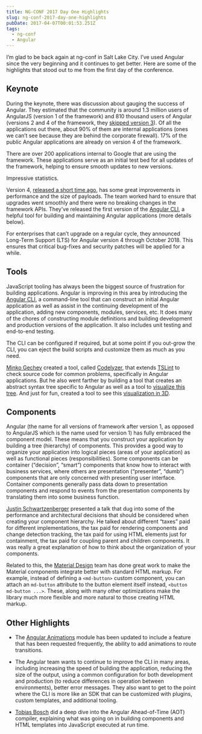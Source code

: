 ```yaml
---
title: NG-CONF 2017 Day One Highlights
slug: ng-conf-2017-day-one-highlights
pubDate: 2017-04-07T00:01:53.251Z
tags:
  - ng-conf
  - Angular
---
```


I’m glad to be back again at ng-conf in Salt Lake City. I’ve used
Angular since the very beginning and it continues to get better. Here
are some of the highlights that stood out to me from the first day of
the conference.

## Keynote

During the keynote, there was discussion about gauging the success of
Angular. They estimated that the community is around 1.3 million users
of AngularJS (version 1 of the framework) and 810 thousand users of
Angular (versions 2 and 4 of the framework, they [skipped version
3](http://angularjs.blogspot.com/2016/12/ok-let-me-explain-its-going-to-be.html)).
Of all the applications out there, about 90% of them are internal
applications (ones we can’t see because they are behind the corporate
firewall). 17% of the public Angular applications are already on version
4 of the framework.

There are over 200 applications internal to Google that are using the
framework. These applications serve as an initial test bed for all
updates of the framework, helping to ensure smooth updates to new
versions.

Impressive statistics.

Version 4, [released a short time
ago](https://github.com/angular/angular/blob/master/CHANGELOG.md#400-invisible-makeover-2017-03-23),
has some great improvements in performance and the size of payloads. The
team worked hard to ensure that upgrades went smoothly and there were no
breaking changes in the framework APIs. They’ve released the first
version of the [Angular CLI](https://cli.angular.io/), a helpful tool
for building and maintaining Angular applications (more details below).

For enterprises that can’t upgrade on a regular cycle, they announced
Long-Term Support (LTS) for Angular version 4 through October 2018. This
ensures that critical bug-fixes and security patches will be applied for
a while.

## Tools

JavaScript tooling has always been the biggest source of frustration for
building applications. Angular is improving in this area by introducing
the [Angular CLI](https://cli.angular.io/), a command-line tool that can
construct an initial Angular application as well as assist in the
continuing development of the application, adding new components,
modules, services, etc. It does many of the chores of constructing
module definitions and building development and production versions of
the application. It also includes unit testing and end-to-end testing.

The CLI can be configured if required, but at some point if you out-grow
the CLI, you can eject the build scripts and customize them as much as
you need.

[Minko Gechev](https://twitter.com/mgechev) created a tool, called
[Codelyzer](http://codelyzer.com/), that extends
[TSLint](https://palantir.github.io/tslint/) to check source code for
common problems, specifically in Angular applications. But he also went
farther by building a tool that creates an abstract syntax tree specific
to Angular as well as a tool to [visualize this
tree](https://github.com/mgechev/ngrev). And just for fun, created a
tool to see this [visualization in
3D](https://github.com/mgechev/ngworld).

## Components

Angular (the name for all versions of framework after version 1, as
opposed to AngularJS which is the name used for version 1) has fully
embraced the component model. These means that you construct your
application by building a tree (hierarchy) of components. This provides
a good way to organize your application into logical pieces (areas of
your application) as well as functional pieces (responsibilities). Some
components can be container (“decision”, “smart”) components that know
how to interact with business services, where others are presentation
(“presenter”, “dumb”) components that are only concerned with presenting
user interface. Container components generally pass data down to
presentation components and respond to events from the presentation
components by translating them into some business function.

[Justin Schwartzenberger](https://twitter.com/schwarty) presented a talk
that dug into some of the performance and architectural decisions that
should be considered when creating your component hierarchy. He talked
about different “taxes” paid for different implementations, the tax paid
for rendering components and change detection tracking, the tax paid for
using HTML elements just for containment, the tax paid for coupling
parent and children components. It was really a great explanation of how
to think about the organization of your components.

Related to this, the [Material Design](https://material.angular.io/)
team has done great work to make the Material components integrate
better with standard HTML markup. For example, instead of defining a
`<md-button>` custom component, you can attach an `md-button`
attribute to the button element itself instead, `<button md-button ...>`. These, along with many other optimizations make the
library much more flexible and more natural to those creating HTML
markup.

## Other Highlights

- The [Angular
  Animations](https://angular.io/docs/ts/latest/guide/animations.html)
  module has been updated to include a feature that has been requested
  frequently, the ability to add animations to route transitions.

- The Angular team wants to continue to improve the CLI in many areas,
  including increasing the speed of building the application, reducing
  the size of the output, using a common configuration for both
  development and production (to reduce differences in operation
  between environments), better error messages. They also want to get
  to the point where the CLI is more like an SDK that can be
  customized with plugins, custom templates, and additional tooling.

- [Tobias Bosch](https://twitter.com/tbosch1009) did a deep dive into
  the Angular Ahead-of-Time (AOT) compiler, explaining what was going
  on in building components and HTML templates into JavaScript
  executed at run time.
